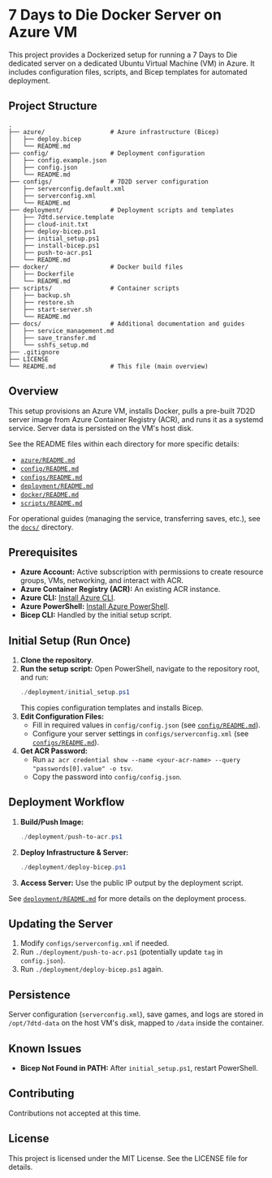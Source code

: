 # 7 Days to Die Docker Server on Azure VM

This project provides a Dockerized setup for running a 7 Days to Die dedicated server on a dedicated Ubuntu Virtual Machine (VM) in Azure. It includes configuration files, scripts, and Bicep templates for automated deployment.

## Project Structure

```
.
├── azure/                  # Azure infrastructure (Bicep)
│   ├── deploy.bicep
│   └── README.md
├── config/                 # Deployment configuration
│   ├── config.example.json
│   ├── config.json
│   └── README.md
├── configs/                # 7D2D server configuration
│   ├── serverconfig.default.xml
│   ├── serverconfig.xml
│   └── README.md
├── deployment/             # Deployment scripts and templates
│   ├── 7dtd.service.template
│   ├── cloud-init.txt
│   ├── deploy-bicep.ps1
│   ├── initial_setup.ps1
│   ├── install-bicep.ps1
│   ├── push-to-acr.ps1
│   └── README.md
├── docker/                 # Docker build files
│   ├── Dockerfile
│   └── README.md
├── scripts/                # Container scripts
│   ├── backup.sh
│   ├── restore.sh
│   ├── start-server.sh
│   └── README.md
├── docs/                   # Additional documentation and guides
│   ├── service_management.md
│   ├── save_transfer.md
│   └── sshfs_setup.md
├── .gitignore
├── LICENSE
└── README.md               # This file (main overview)
```

## Overview

This setup provisions an Azure VM, installs Docker, pulls a pre-built 7D2D server image from Azure Container Registry (ACR), and runs it as a systemd service. Server data is persisted on the VM's host disk.

See the README files within each directory for more specific details:

*   [`azure/README.md`](azure/README.md)
*   [`config/README.md`](config/README.md)
*   [`configs/README.md`](configs/README.md)
*   [`deployment/README.md`](deployment/README.md)
*   [`docker/README.md`](docker/README.md)
*   [`scripts/README.md`](scripts/README.md)

For operational guides (managing the service, transferring saves, etc.), see the [`docs/`](docs/) directory.

## Prerequisites

*   **Azure Account:** Active subscription with permissions to create resource groups, VMs, networking, and interact with ACR.
*   **Azure Container Registry (ACR):** An existing ACR instance.
*   **Azure CLI:** [Install Azure CLI](https://docs.microsoft.com/en-us/cli/azure/install-azure-cli).
*   **Azure PowerShell:** [Install Azure PowerShell](https://docs.microsoft.com/en-us/powershell/azure/install-az-ps).
*   **Bicep CLI:** Handled by the initial setup script.

## Initial Setup (Run Once)

1.  **Clone the repository**.
2.  **Run the setup script:** Open PowerShell, navigate to the repository root, and run:
    ```powershell
    ./deployment/initial_setup.ps1
    ```
    This copies configuration templates and installs Bicep.
3.  **Edit Configuration Files:**
    *   Fill in required values in `config/config.json` (see [`config/README.md`](config/README.md)).
    *   Configure your server settings in `configs/serverconfig.xml` (see [`configs/README.md`](configs/README.md)).
4.  **Get ACR Password:**
    *   Run `az acr credential show --name <your-acr-name> --query "passwords[0].value" -o tsv`.
    *   Copy the password into `config/config.json`.

## Deployment Workflow

1.  **Build/Push Image:**
    ```powershell
    ./deployment/push-to-acr.ps1
    ```
2.  **Deploy Infrastructure & Server:**
    ```powershell
    ./deployment/deploy-bicep.ps1
    ```
3.  **Access Server:** Use the public IP output by the deployment script.

See [`deployment/README.md`](deployment/README.md) for more details on the deployment process.

## Updating the Server

1.  Modify `configs/serverconfig.xml` if needed.
2.  Run `./deployment/push-to-acr.ps1` (potentially update `tag` in `config.json`).
3.  Run `./deployment/deploy-bicep.ps1` again.

## Persistence

Server configuration (`serverconfig.xml`), save games, and logs are stored in `/opt/7dtd-data` on the host VM's disk, mapped to `/data` inside the container.

## Known Issues

*   **Bicep Not Found in PATH:** After `initial_setup.ps1`, restart PowerShell.

## Contributing

Contributions not accepted at this time.

## License

This project is licensed under the MIT License. See the LICENSE file for details.